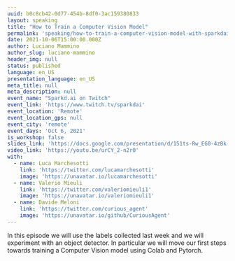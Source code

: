 ```yaml
---
uuid: b0c8cb42-0d77-454b-8df0-3ac159380833
layout: speaking
title: "How to Train a Computer Vision Model"
permalink: 'speaking/how-to-train-a-computer-vision-model-with-sparkdai'
date: 2021-10-06T15:00:00.000Z
author: Luciano Mammino
author_slug: luciano-mammino
header_img: null
status: published
language: en_US
presentation_language: en_US
meta_title: null
meta_description: null
event_name: "Sparkd.ai on Twitch"
event_link: 'https://www.twitch.tv/sparkdai'
event_location: 'Remote'
event_location_gps: null
event_city: 'remote'
event_days: 'Oct 6, 2021'
is_workshop: false
slides_link: 'https://docs.google.com/presentation/d/151ts-Rw_EG0-4zBk-kGRniX2ImoCga8y28Qtayj78YI/edit?usp=sharing'
video_link: 'https://youtu.be/urCY_2-n2r0'
with:
  - name: Luca Marchesotti
    link: 'https://twitter.com/lucamarchesotti'
    image: 'https://unavatar.io/lucamarchesotti'
  - name: Valerio Mieuli
    link: 'https://twitter.com/valeriomieuli1'
    image: 'https://unavatar.io/valeriomieuli1'
  - name: Davide Meloni
    link: 'https://twitter.com/curious_agent'
    image: 'https://unavatar.io/github/CuriousAgent'
---
```


In this episode we will use the labels collected last week and we will experiment with an object detector. In particular we will move our first steps towards training a Computer Vision model using Colab and Pytorch.
